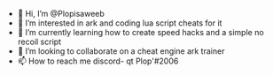 - 👋 Hi, I’m @Plopisaweeb
- 👀 I’m interested in ark and coding lua script cheats for it 
- 🌱 I’m currently learning how to create speed hacks and a simple no recoil script 
- 💞️ I’m looking to collaborate on a cheat engine ark trainer 
- 📫 How to reach me discord- qt Plop'#2006

<!---
Plopisaweeb/Plopisaweeb is a ✨ special ✨ repository because its `README.md` (this file) appears on your GitHub profile.
You can click the Preview link to take a look at your changes.
--->
